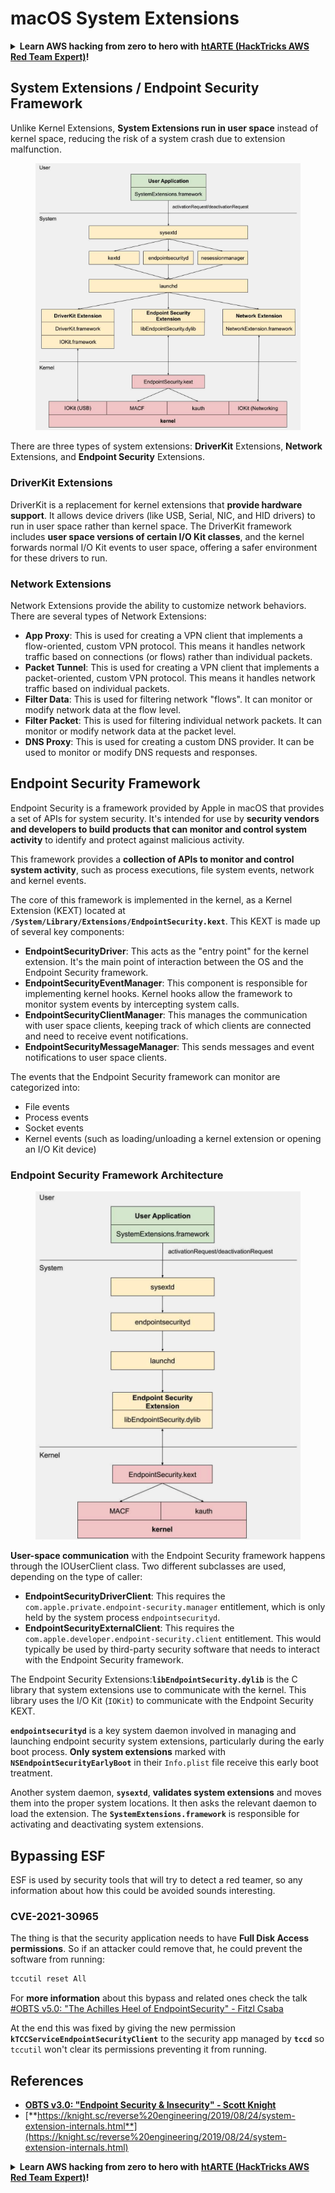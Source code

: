 # macOS System Extensions

<details>

<summary><strong>Learn AWS hacking from zero to hero with</strong> <a href="https://training.hacktricks.xyz/courses/arte"><strong>htARTE (HackTricks AWS Red Team Expert)</strong></a><strong>!</strong></summary>

Other ways to support HackTricks:

* If you want to see your **company advertised in HackTricks** or **download HackTricks in PDF** Check the [**SUBSCRIPTION PLANS**](https://github.com/sponsors/carlospolop)!
* Get the [**official PEASS & HackTricks swag**](https://peass.creator-spring.com)
* Discover [**The PEASS Family**](https://opensea.io/collection/the-peass-family), our collection of exclusive [**NFTs**](https://opensea.io/collection/the-peass-family)
* **Join the** 💬 [**Discord group**](https://discord.gg/hRep4RUj7f) or the [**telegram group**](https://t.me/peass) or **follow** me on **Twitter** 🐦 [**@carlospolopm**](https://twitter.com/carlospolopm)**.**
* **Share your hacking tricks by submitting PRs to the** [**HackTricks**](https://github.com/carlospolop/hacktricks) and [**HackTricks Cloud**](https://github.com/carlospolop/hacktricks-cloud) github repos.

</details>

## System Extensions / Endpoint Security Framework

Unlike Kernel Extensions, **System Extensions run in user space** instead of kernel space, reducing the risk of a system crash due to extension malfunction.

<figure><img src="../../../.gitbook/assets/image (1) (3) (1) (1).png" alt=""><figcaption></figcaption></figure>

There are three types of system extensions: **DriverKit** Extensions, **Network** Extensions, and **Endpoint Security** Extensions.

### **DriverKit Extensions**

DriverKit is a replacement for kernel extensions that **provide hardware support**. It allows device drivers (like USB, Serial, NIC, and HID drivers) to run in user space rather than kernel space. The DriverKit framework includes **user space versions of certain I/O Kit classes**, and the kernel forwards normal I/O Kit events to user space, offering a safer environment for these drivers to run.

### **Network Extensions**

Network Extensions provide the ability to customize network behaviors. There are several types of Network Extensions:

* **App Proxy**: This is used for creating a VPN client that implements a flow-oriented, custom VPN protocol. This means it handles network traffic based on connections (or flows) rather than individual packets.
* **Packet Tunnel**: This is used for creating a VPN client that implements a packet-oriented, custom VPN protocol. This means it handles network traffic based on individual packets.
* **Filter Data**: This is used for filtering network "flows". It can monitor or modify network data at the flow level.
* **Filter Packet**: This is used for filtering individual network packets. It can monitor or modify network data at the packet level.
* **DNS Proxy**: This is used for creating a custom DNS provider. It can be used to monitor or modify DNS requests and responses.

## Endpoint Security Framework

Endpoint Security is a framework provided by Apple in macOS that provides a set of APIs for system security. It's intended for use by **security vendors and developers to build products that can monitor and control system activity** to identify and protect against malicious activity.

This framework provides a **collection of APIs to monitor and control system activity**, such as process executions, file system events, network and kernel events.

The core of this framework is implemented in the kernel, as a Kernel Extension (KEXT) located at **`/System/Library/Extensions/EndpointSecurity.kext`**. This KEXT is made up of several key components:

* **EndpointSecurityDriver**: This acts as the "entry point" for the kernel extension. It's the main point of interaction between the OS and the Endpoint Security framework.
* **EndpointSecurityEventManager**: This component is responsible for implementing kernel hooks. Kernel hooks allow the framework to monitor system events by intercepting system calls.
* **EndpointSecurityClientManager**: This manages the communication with user space clients, keeping track of which clients are connected and need to receive event notifications.
* **EndpointSecurityMessageManager**: This sends messages and event notifications to user space clients.

The events that the Endpoint Security framework can monitor are categorized into:

* File events
* Process events
* Socket events
* Kernel events (such as loading/unloading a kernel extension or opening an I/O Kit device)

### Endpoint Security Framework Architecture

<figure><img src="../../../.gitbook/assets/image (3) (8).png" alt=""><figcaption></figcaption></figure>

**User-space communication** with the Endpoint Security framework happens through the IOUserClient class. Two different subclasses are used, depending on the type of caller:

* **EndpointSecurityDriverClient**: This requires the `com.apple.private.endpoint-security.manager` entitlement, which is only held by the system process `endpointsecurityd`.
* **EndpointSecurityExternalClient**: This requires the `com.apple.developer.endpoint-security.client` entitlement. This would typically be used by third-party security software that needs to interact with the Endpoint Security framework.

The Endpoint Security Extensions:**`libEndpointSecurity.dylib`** is the C library that system extensions use to communicate with the kernel. This library uses the I/O Kit (`IOKit`) to communicate with the Endpoint Security KEXT.

**`endpointsecurityd`** is a key system daemon involved in managing and launching endpoint security system extensions, particularly during the early boot process. **Only system extensions** marked with **`NSEndpointSecurityEarlyBoot`** in their `Info.plist` file receive this early boot treatment.

Another system daemon, **`sysextd`**, **validates system extensions** and moves them into the proper system locations. It then asks the relevant daemon to load the extension. The **`SystemExtensions.framework`** is responsible for activating and deactivating system extensions.

## Bypassing ESF

ESF is used by security tools that will try to detect a red teamer, so any information about how this could be avoided sounds interesting.

### CVE-2021-30965

The thing is that the security application needs to have **Full Disk Access permissions**. So if an attacker could remove that, he could prevent the software from running:

```bash
tccutil reset All
```

For **more information** about this bypass and related ones check the talk [#OBTS v5.0: "The Achilles Heel of EndpointSecurity" - Fitzl Csaba](https://www.youtube.com/watch?v=lQO7tvNCoTI)

At the end this was fixed by giving the new permission **`kTCCServiceEndpointSecurityClient`** to the security app managed by **`tccd`** so `tccutil` won't clear its permissions preventing it from running.

## References

* [**OBTS v3.0: "Endpoint Security & Insecurity" - Scott Knight**](https://www.youtube.com/watch?v=jaVkpM1UqOs)
* [**https://knight.sc/reverse%20engineering/2019/08/24/system-extension-internals.html**](https://knight.sc/reverse%20engineering/2019/08/24/system-extension-internals.html)

<details>

<summary><strong>Learn AWS hacking from zero to hero with</strong> <a href="https://training.hacktricks.xyz/courses/arte"><strong>htARTE (HackTricks AWS Red Team Expert)</strong></a><strong>!</strong></summary>

Other ways to support HackTricks:

* If you want to see your **company advertised in HackTricks** or **download HackTricks in PDF** Check the [**SUBSCRIPTION PLANS**](https://github.com/sponsors/carlospolop)!
* Get the [**official PEASS & HackTricks swag**](https://peass.creator-spring.com)
* Discover [**The PEASS Family**](https://opensea.io/collection/the-peass-family), our collection of exclusive [**NFTs**](https://opensea.io/collection/the-peass-family)
* **Join the** 💬 [**Discord group**](https://discord.gg/hRep4RUj7f) or the [**telegram group**](https://t.me/peass) or **follow** me on **Twitter** 🐦 [**@carlospolopm**](https://twitter.com/carlospolopm)**.**
* **Share your hacking tricks by submitting PRs to the** [**HackTricks**](https://github.com/carlospolop/hacktricks) and [**HackTricks Cloud**](https://github.com/carlospolop/hacktricks-cloud) github repos.

</details>

